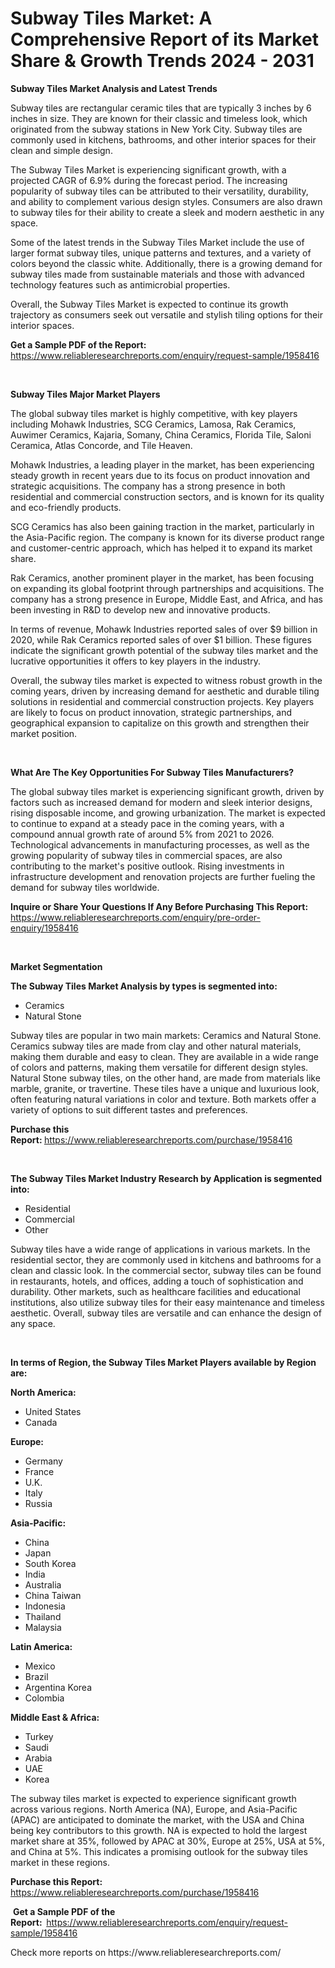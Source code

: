 <p><h1>Subway Tiles Market: A Comprehensive Report of its Market Share & Growth Trends 2024 - 2031</h1></p><p><strong>Subway Tiles Market Analysis and Latest Trends</strong></p>
<p><p>Subway tiles are rectangular ceramic tiles that are typically 3 inches by 6 inches in size. They are known for their classic and timeless look, which originated from the subway stations in New York City. Subway tiles are commonly used in kitchens, bathrooms, and other interior spaces for their clean and simple design.</p><p>The Subway Tiles Market is experiencing significant growth, with a projected CAGR of 6.9% during the forecast period. The increasing popularity of subway tiles can be attributed to their versatility, durability, and ability to complement various design styles. Consumers are also drawn to subway tiles for their ability to create a sleek and modern aesthetic in any space.</p><p>Some of the latest trends in the Subway Tiles Market include the use of larger format subway tiles, unique patterns and textures, and a variety of colors beyond the classic white. Additionally, there is a growing demand for subway tiles made from sustainable materials and those with advanced technology features such as antimicrobial properties.</p><p>Overall, the Subway Tiles Market is expected to continue its growth trajectory as consumers seek out versatile and stylish tiling options for their interior spaces.</p></p>
<p><strong>Get a Sample PDF of the Report:&nbsp;</strong> <a href="https://www.reliableresearchreports.com/enquiry/request-sample/1958416">https://www.reliableresearchreports.com/enquiry/request-sample/1958416</a></p>
<p>&nbsp;</p>
<p><strong>Subway Tiles Major Market Players</strong></p>
<p><p>The global subway tiles market is highly competitive, with key players including Mohawk Industries, SCG Ceramics, Lamosa, Rak Ceramics, Auwimer Ceramics, Kajaria, Somany, China Ceramics, Florida Tile, Saloni Ceramica, Atlas Concorde, and Tile Heaven. </p><p>Mohawk Industries, a leading player in the market, has been experiencing steady growth in recent years due to its focus on product innovation and strategic acquisitions. The company has a strong presence in both residential and commercial construction sectors, and is known for its quality and eco-friendly products.</p><p>SCG Ceramics has also been gaining traction in the market, particularly in the Asia-Pacific region. The company is known for its diverse product range and customer-centric approach, which has helped it to expand its market share.</p><p>Rak Ceramics, another prominent player in the market, has been focusing on expanding its global footprint through partnerships and acquisitions. The company has a strong presence in Europe, Middle East, and Africa, and has been investing in R&D to develop new and innovative products.</p><p>In terms of revenue, Mohawk Industries reported sales of over $9 billion in 2020, while Rak Ceramics reported sales of over $1 billion. These figures indicate the significant growth potential of the subway tiles market and the lucrative opportunities it offers to key players in the industry.</p><p>Overall, the subway tiles market is expected to witness robust growth in the coming years, driven by increasing demand for aesthetic and durable tiling solutions in residential and commercial construction projects. Key players are likely to focus on product innovation, strategic partnerships, and geographical expansion to capitalize on this growth and strengthen their market position.</p></p>
<p>&nbsp;</p>
<p><strong>What Are The Key Opportunities For Subway Tiles Manufacturers?</strong></p>
<p><p>The global subway tiles market is experiencing significant growth, driven by factors such as increased demand for modern and sleek interior designs, rising disposable income, and growing urbanization. The market is expected to continue to expand at a steady pace in the coming years, with a compound annual growth rate of around 5% from 2021 to 2026. Technological advancements in manufacturing processes, as well as the growing popularity of subway tiles in commercial spaces, are also contributing to the market's positive outlook. Rising investments in infrastructure development and renovation projects are further fueling the demand for subway tiles worldwide.</p></p>
<p><strong>Inquire or Share Your Questions If Any Before Purchasing This Report:</strong> <a href="https://www.reliableresearchreports.com/enquiry/pre-order-enquiry/1958416">https://www.reliableresearchreports.com/enquiry/pre-order-enquiry/1958416</a></p>
<p>&nbsp;</p>
<p><strong>Market Segmentation</strong></p>
<p><strong>The Subway Tiles Market Analysis by types is segmented into:</strong></p>
<p><ul><li>Ceramics</li><li>Natural Stone</li></ul></p>
<p><p>Subway tiles are popular in two main markets: Ceramics and Natural Stone. Ceramics subway tiles are made from clay and other natural materials, making them durable and easy to clean. They are available in a wide range of colors and patterns, making them versatile for different design styles. Natural Stone subway tiles, on the other hand, are made from materials like marble, granite, or travertine. These tiles have a unique and luxurious look, often featuring natural variations in color and texture. Both markets offer a variety of options to suit different tastes and preferences.</p></p>
<p><strong>Purchase this Report:&nbsp;</strong><a href="https://www.reliableresearchreports.com/purchase/1958416">https://www.reliableresearchreports.com/purchase/1958416</a></p>
<p>&nbsp;</p>
<p><strong>The Subway Tiles Market Industry Research by Application is segmented into:</strong></p>
<p><ul><li>Residential</li><li>Commercial</li><li>Other</li></ul></p>
<p><p>Subway tiles have a wide range of applications in various markets. In the residential sector, they are commonly used in kitchens and bathrooms for a clean and classic look. In the commercial sector, subway tiles can be found in restaurants, hotels, and offices, adding a touch of sophistication and durability. Other markets, such as healthcare facilities and educational institutions, also utilize subway tiles for their easy maintenance and timeless aesthetic. Overall, subway tiles are versatile and can enhance the design of any space.</p></p>
<p>&nbsp;</p>
<p><strong>In terms of Region, the Subway Tiles Market Players available by Region are:</strong></p>
<p>
    <p> <strong> North America: </strong>
        <ul>
            <li>United States</li>
            <li>Canada</li>
        </ul>
        </p> 
    <p> <strong> Europe: </strong>
        <ul>
            <li>Germany</li>
            <li>France</li>
            <li>U.K.</li>
            <li>Italy</li>
            <li>Russia</li>
        </ul>
        </p> 
    <p> <strong> Asia-Pacific: </strong>
        <ul>
            <li>China</li>
            <li>Japan</li>
            <li>South Korea</li>
            <li>India</li>
            <li>Australia</li>
            <li>China Taiwan</li>
            <li>Indonesia</li>
            <li>Thailand</li>
            <li>Malaysia</li>
        </ul>
        </p> 
    <p> <strong> Latin America: </strong>
        <ul>
            <li>Mexico</li>
            <li>Brazil</li>
            <li>Argentina Korea</li>
            <li>Colombia</li>
        </ul>
        </p> 
    <p> <strong> Middle East & Africa: </strong>
        <ul>
            <li>Turkey</li>
            <li>Saudi</li>
            <li>Arabia</li>
            <li>UAE</li>
            <li>Korea</li>
        </ul>
    </p>
    </p>
<p><p>The subway tiles market is expected to experience significant growth across various regions. North America (NA), Europe, and Asia-Pacific (APAC) are anticipated to dominate the market, with the USA and China being key contributors to this growth. NA is expected to hold the largest market share at 35%, followed by APAC at 30%, Europe at 25%, USA at 5%, and China at 5%. This indicates a promising outlook for the subway tiles market in these regions.</p></p>
<p><strong>Purchase this Report: </strong><a href="https://www.reliableresearchreports.com/purchase/1958416">https://www.reliableresearchreports.com/purchase/1958416</a></p>
<p>&nbsp;<strong>Get a Sample PDF of the Report:&nbsp;&nbsp;</strong><a href="https://www.reliableresearchreports.com/enquiry/request-sample/1958416">https://www.reliableresearchreports.com/enquiry/request-sample/1958416</a></p>
<p><strong></strong></p>
<p>Check more reports on https://www.reliableresearchreports.com/</p>